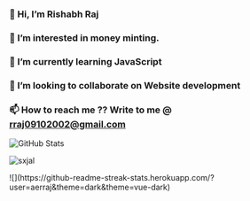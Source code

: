 ### 👋 Hi, I’m Rishabh Raj
### 👀 I’m interested in money minting.
### 🌱 I’m currently learning JavaScript
### 💞️ I’m looking to collaborate on Website development
### 📫 How to reach me ?? Write to me @ rraj09102002@gmail.com

<!---
aerraj/aerraj is a ✨ special ✨ repository because its `README.md` (this file) appears on your GitHub profile.
You can click the Preview link to take a look at your changes.
--->




![GitHub Stats](https://github-readme-stats.vercel.app/api?username=aerraj&theme=highcontrast)


<p><img align="center" src="https://github-readme-stats.vercel.app/api/top-langs?username=aerraj&show_icons=true&locale=en&layout=compact" alt="sxjal" /></p>
![](https://github-readme-streak-stats.herokuapp.com/?user=aerraj&theme=dark&theme=vue-dark)
